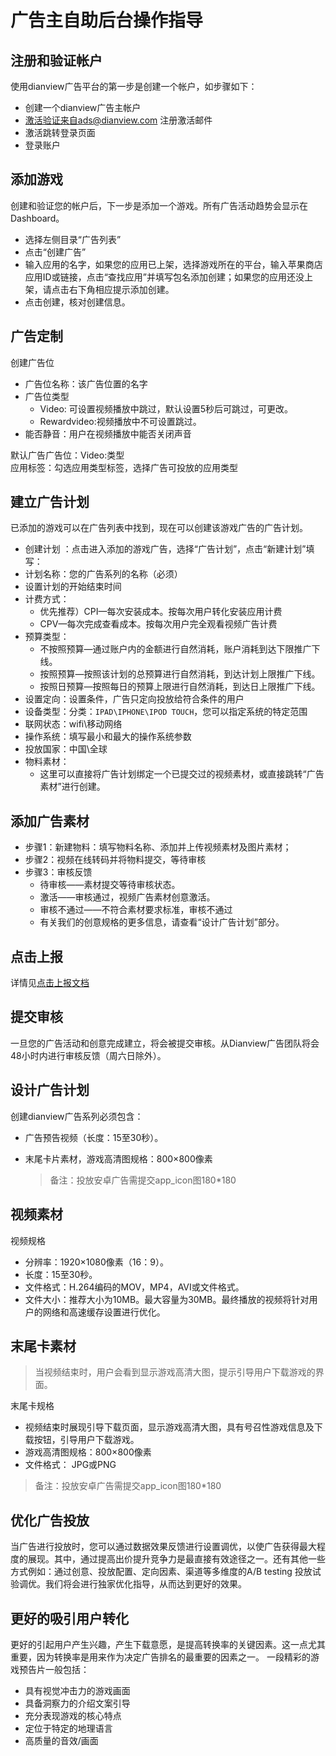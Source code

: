 # 广告主自助后台操作指导

## 注册和验证帐户  

使用dianview广告平台的第一步是创建一个帐户，如步骤如下：

- 创建一个dianview广告主帐户  
- 激活验证来自ads@dianview.com 注册激活邮件  
- 激活跳转登录页面  
- 登录账户 

## 添加游戏  

创建和验证您的帐户后，下一步是添加一个游戏。所有广告活动趋势会显示在Dashboard。  

- 选择左侧目录“广告列表”  
- 点击“创建广告”  
- 输入应用的名字，如果您的应用已上架，选择游戏所在的平台，输入苹果商店应用ID或链接，点击“查找应用”并填写包名添加创建；如果您的应用还没上架，请点击右下角相应提示添加创建。  
- 点击创建，核对创建信息。  

## 广告定制  

创建广告位  

- 广告位名称：该广告位置的名字    
- 广告位类型  
   - Video: 可设置视频播放中跳过，默认设置5秒后可跳过，可更改。  
   - Rewardvideo:视频播放中不可设置跳过。  
- 能否静音：用户在视频播放中能否关闭声音  

默认广告广告位：Video:类型  
应用标签：勾选应用类型标签，选择广告可投放的应用类型  

## 建立广告计划

已添加的游戏可以在广告列表中找到，现在可以创建该游戏广告的广告计划。  

- 创建计划 ：点击进入添加的游戏广告，选择“广告计划”，点击“新建计划”填写：  
- 计划名称：您的广告系列的名称（必须）
- 设置计划的开始结束时间
- 计费方式：
	- 优先推荐）CPI—每次安装成本。按每次用户转化安装应用计费 
	- CPV—每次完成查看成本。按每次用户完全观看视频广告计费
- 预算类型：
	- 不按照预算—通过账户内的金额进行自然消耗，账户消耗到达下限推广下线。
	- 按照预算—按照该计划的总预算进行自然消耗，到达计划上限推广下线。
	- 按照日预算—按照每日的预算上限进行自然消耗，到达日上限推广下线。
- 设置定向：设置条件，广告只定向投放给符合条件的用户
- 设备类型：分类：`IPAD\IPHONE\IPOD TOUCH`，您可以指定系统的特定范围
- 联网状态：wifi\移动网络
- 操作系统：填写最小和最大的操作系统参数
- 投放国家：中国\全球
- 物料素材：
	- 这里可以直接将广告计划绑定一个已提交过的视频素材，或直接跳转“广告素材”进行创建。

## 添加广告素材

- 步骤1：新建物料：填写物料名称、添加并上传视频素材及图片素材；
- 步骤2：视频在线转码并将物料提交，等待审核
- 步骤3：审核反馈
	- 待审核——素材提交等待审核状态。
	- 激活——审核通过，视频广告素材创意激活。
	- 审核不通过——不符合素材要求标准，审核不通过
	- 有关我们的创意规格的更多信息，请查看“设计广告计划”部分。

## 点击上报

详情见[点击上报文档](click_install_tracking.md)

## 提交审核

一旦您的广告活动和创意完成建立，将会被提交审核。从Dianview广告团队将会48小时内进行审核反馈（周六日除外）。

## 设计广告计划

创建dianview广告系列必须包含：

- 广告预告视频（长度：15至30秒）。
- 末尾卡片素材，游戏高清图规格：800×800像素 
	
	> 备注：投放安卓广告需提交app_icon图180*180

## 视频素材

视频规格

- 分辨率：1920×1080像素（16：9）。
- 长度：15至30秒。
- 文件格式：H.264编码的MOV，MP4，AVI或文件格式。
- 文件大小：推荐大小为10MB。最大容量为30MB。最终播放的视频将针对用户的网络和高速缓存设置进行优化。


## 末尾卡素材

> 当视频结束时，用户会看到显示游戏高清大图，提示引导用户下载游戏的界面。

末尾卡规格

- 视频结束时展现引导下载页面，显示游戏高清大图，具有号召性游戏信息及下载按钮，引导用户下载游戏。
- 游戏高清图规格：800×800像素 
- 文件格式： JPG或PNG

> 备注：投放安卓广告需提交app_icon图180*180


## 优化广告投放

当广告进行投放时，您可以通过数据效果反馈进行设置调优，以使广告获得最大程度的展现。其中，通过提高出价提升竞争力是最直接有效途径之一。还有其他一些方式例如：通过创意、投放配置、定向因素、渠道等多维度的A/B testing 投放试验调优。我们将会进行独家优化指导，从而达到更好的效果。

## 更好的吸引用户转化

更好的引起用户产生兴趣，产生下载意愿，是提高转换率的关键因素。这一点尤其重要，因为转换率是用来作为决定广告排名的最重要的因素之一。
一段精彩的游戏预告片一般包括：

- 具有视觉冲击力的游戏画面
- 具备洞察力的介绍文案引导
- 充分表现游戏的核心特点
- 定位于特定的地理语言
- 高质量的音效/画面
